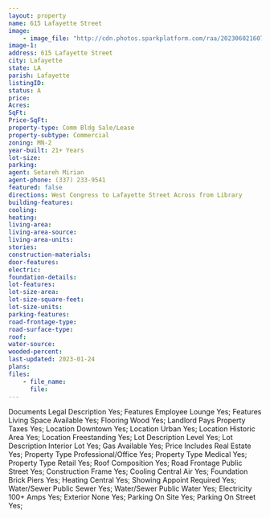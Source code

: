 ```yaml
---
layout: property
name: 615 Lafayette Street
image:
    - image_file: "http://cdn.photos.sparkplatform.com/raa/20230602160703332231000000.jpg"
image-1:
address: 615 Lafayette Street
city: Lafayette
state: LA
parish: Lafayette
listingID: 
status: A
price: 
Acres: 
SqFt: 
Price-SqFt: 
property-type: Comm Bldg Sale/Lease
property-subtype: Commercial
zoning: MN-2
year-built: 21+ Years
lot-size: 
parking: 
agent: Setareh Mirian
agent-phone: (337) 233-9541
featured: false
directions: West Congress to Lafayette Street Across from Library
building-features: 
cooling: 
heating: 
living-area: 
living-area-source: 
living-area-units: 
stories: 
construction-materials: 
door-features: 
electric: 
foundation-details: 
lot-features: 
lot-size-area: 
lot-size-square-feet: 
lot-size-units: 
parking-features: 
road-frontage-type: 
road-surface-type: 
roof: 
water-source: 
wooded-percent: 
last-updated: 2023-01-24
plans: 
files:
    - file_name:
      file:
---
```

Documents	Legal Description	Yes;
Features	Employee Lounge	Yes;
Features	Living Space Available	Yes;
Flooring	Wood	Yes;
Landlord Pays	Property Taxes	Yes;
Location	Downtown	Yes;
Location	Urban	Yes;
Location	Historic Area	Yes;
Location	Freestanding	Yes;
Lot Description	Level	Yes;
Lot Description	Interior Lot	Yes;
Gas	Available	Yes;
Price Includes	Real Estate	Yes;
Property Type	Professional/Office	Yes;
Property Type	Medical	Yes;
Property Type	Retail	Yes;
Roof	Composition	Yes;
Road Frontage	Public Street	Yes;
Construction	Frame	Yes;
Cooling	Central Air	Yes;
Foundation	Brick Piers	Yes;
Heating	Central	Yes;
Showing	Appoint Required	Yes;
Water/Sewer	Public Sewer	Yes;
Water/Sewer	Public Water	Yes;
Electricity	100+ Amps	Yes;
Exterior	None	Yes;
Parking	On Site	Yes;
Parking	On Street	Yes;

